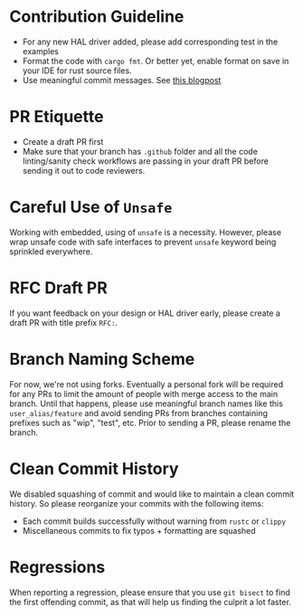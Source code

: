 # Contribution Guideline

* For any new HAL driver added, please add corresponding test in the examples
* Format the code with `cargo fmt`. Or better yet, enable format on save in your IDE for rust source files.
* Use meaningful commit messages. See [this blogpost](http://tbaggery.com/2008/04/19/a-note-about-git-commit-messages.html)

# PR Etiquette

* Create a draft PR first
* Make sure that your branch has `.github` folder and all the code linting/sanity check workflows are passing in your draft PR before sending it out to code reviewers.

# Careful Use of `Unsafe`

Working with embedded, using of `unsafe` is a necessity. However, please wrap unsafe code with safe interfaces to prevent `unsafe` keyword being sprinkled everywhere.

# RFC Draft PR

If you want feedback on your design or HAL driver early, please create a draft PR with title prefix `RFC:`.

# Branch Naming Scheme

For now, we're not using forks. Eventually a personal fork will be required for any PRs to limit the amount of people with merge access to the main branch. Until that happens, please use meaningful branch names like this `user_alias/feature` and avoid sending PRs from branches containing prefixes such as "wip", "test", etc. Prior to sending a PR, please rename the branch.

# Clean Commit History

We disabled squashing of commit and would like to maintain a clean commit history. So please reorganize your commits with the following items:
  * Each commit builds successfully without warning from `rustc` or `clippy`
  * Miscellaneous commits to fix typos + formatting are squashed

# Regressions

When reporting a regression, please ensure that you use `git bisect` to find the first offending commit, as that will help us finding the culprit a lot faster.
